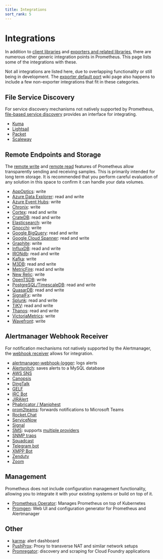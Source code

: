```yaml
---
title: Integrations
sort_rank: 5
---
```


# Integrations

In addition to [client libraries](/docs/instrumenting/clientlibs/) and
[exporters and related libraries](/docs/instrumenting/exporters/), there are
numerous other generic integration points in Prometheus. This page lists some
of the integrations with these.


Not all integrations are listed here, due to overlapping functionality or still
being in development. The [exporter default
port](https://github.com/prometheus/prometheus/wiki/Default-port-allocations)
wiki page also happens to include a few non-exporter integrations that fit in
these categories.

## File Service Discovery

For service discovery mechanisms not natively supported by Prometheus,
[file-based service discovery](/docs/operating/configuration/#%3Cfile_sd_config%3E) provides an interface for integrating.

 * [Kuma](https://github.com/Kong/kuma/tree/master/app/kuma-prometheus-sd)
 * [Lightsail](https://github.com/n888/prometheus-lightsail-sd)
 * [Packet](https://github.com/packethost/prometheus-packet-sd)
 * [Scaleway](https://github.com/scaleway/prometheus-scw-sd)

## Remote Endpoints and Storage

The [remote write](/docs/operating/configuration/#remote_write) and [remote read](/docs/operating/configuration/#remote_read)
features of Prometheus allow transparently sending and receiving samples. This
is primarily intended for long term storage. It is recommended that you perform
careful evaluation of any solution in this space to confirm it can handle your
data volumes.

  * [AppOptics](https://github.com/solarwinds/prometheus2appoptics): write
  * [Azure Data Explorer](https://github.com/cosh/PrometheusToAdx): read and write
  * [Azure Event Hubs](https://github.com/bryanklewis/prometheus-eventhubs-adapter): write
  * [Chronix](https://github.com/ChronixDB/chronix.ingester): write
  * [Cortex](https://github.com/cortexproject/cortex): read and write
  * [CrateDB](https://github.com/crate/crate_adapter): read and write
  * [Elasticsearch](https://www.elastic.co/guide/en/beats/metricbeat/master/metricbeat-metricset-prometheus-remote_write.html): write
  * [Gnocchi](https://gnocchi.xyz/prometheus.html): write
  * [Google BigQuery](https://github.com/KohlsTechnology/prometheus_bigquery_remote_storage_adapter): read and write
  * [Google Cloud Spanner](https://github.com/google/truestreet): read and write
  * [Graphite](https://github.com/prometheus/prometheus/tree/master/documentation/examples/remote_storage/remote_storage_adapter): write
  * [InfluxDB](https://docs.influxdata.com/influxdb/latest/supported_protocols/prometheus): read and write
  * [IRONdb](https://github.com/circonus-labs/irondb-prometheus-adapter): read and write
  * [Kafka](https://github.com/Telefonica/prometheus-kafka-adapter): write
  * [M3DB](https://m3db.github.io/m3/integrations/prometheus): read and write
  * [MetricFire](https://www.hostedgraphite.com/docs/prometheus/prometheus.html): read and write
  * [New Relic](https://docs.newrelic.com/docs/set-or-remove-your-prometheus-remote-write-integration): write
  * [OpenTSDB](https://github.com/prometheus/prometheus/tree/master/documentation/examples/remote_storage/remote_storage_adapter): write
  * [PostgreSQL/TimescaleDB](https://github.com/timescale/prometheus-postgresql-adapter): read and write
  * [QuasarDB](https://doc.quasardb.net/master/user-guide/integration/prometheus.html): read and write
  * [SignalFx](https://github.com/signalfx/metricproxy#prometheus): write
  * [Splunk](https://github.com/kebe7jun/ropee): read and write
  * [TiKV](https://github.com/bragfoo/TiPrometheus): read and write
  * [Thanos](https://github.com/thanos-io/thanos): read and write
  * [VictoriaMetrics](https://github.com/VictoriaMetrics/VictoriaMetrics): write
  * [Wavefront](https://github.com/wavefrontHQ/prometheus-storage-adapter): write

## Alertmanager Webhook Receiver

For notification mechanisms not natively supported by the Alertmanager, the
[webhook receiver](/docs/alerting/configuration/#webhook_config) allows for integration.

  * [alertmanager-webhook-logger](https://github.com/tomtom-international/alertmanager-webhook-logger): logs alerts
  * [Alertsnitch](https://gitlab.com/yakshaving.art/alertsnitch): saves alerts to a MySQL database
  * [AWS SNS](https://github.com/DataReply/alertmanager-sns-forwarder)
  * [Canopsis](https://git.canopsis.net/canopsis-connectors/connector-prometheus2canopsis)
  * [DingTalk](https://github.com/timonwong/prometheus-webhook-dingtalk)
  * [GELF](https://github.com/b-com-software-basis/alertmanager2gelf)
  * [IRC Bot](https://github.com/multimfi/bot)
  * [JIRAlert](https://github.com/free/jiralert)
  * [Phabricator / Maniphest](https://github.com/knyar/phalerts)
  * [prom2teams](https://github.com/idealista/prom2teams): forwards notifications to Microsoft Teams
  * [Rocket.Chat](https://rocket.chat/docs/administrator-guides/integrations/prometheus/)
  * [ServiceNow](https://github.com/FXinnovation/alertmanager-webhook-servicenow)
  * [Signal](https://github.com/dgl/alertmanager-webhook-signald)
  * [SMS](https://github.com/messagebird/sachet): supports [multiple providers](https://github.com/messagebird/sachet/blob/master/examples/config.yaml)
  * [SNMP traps](https://github.com/maxwo/snmp_notifier)
  * [Squadcast](https://support.squadcast.com/docs/prometheus)
  * [Telegram bot](https://github.com/inCaller/prometheus_bot)
  * [XMPP Bot](https://github.com/jelmer/prometheus-xmpp-alerts)
  * [Zenduty](https://docs.zenduty.com/docs/prometheus/)
  * [Zoom](https://github.com/Code2Life/nodess-apps/tree/master/src/zoom-alert-2.0)

## Management

Prometheus does not include configuration management functionality, allowing
you to integrate it with your existing systems or build on top of it.

  * [Prometheus Operator](https://github.com/coreos/prometheus-operator): Manages Prometheus on top of Kubernetes
  * [Promgen](https://github.com/line/promgen): Web UI and configuration generator for Prometheus and Alertmanager

## Other

  * [karma](https://github.com/prymitive/karma): alert dashboard
  * [PushProx](https://github.com/RobustPerception/PushProx): Proxy to transverse NAT and similar network setups
  * [Promregator](https://github.com/promregator/promregator): discovery and scraping for Cloud Foundry applications

